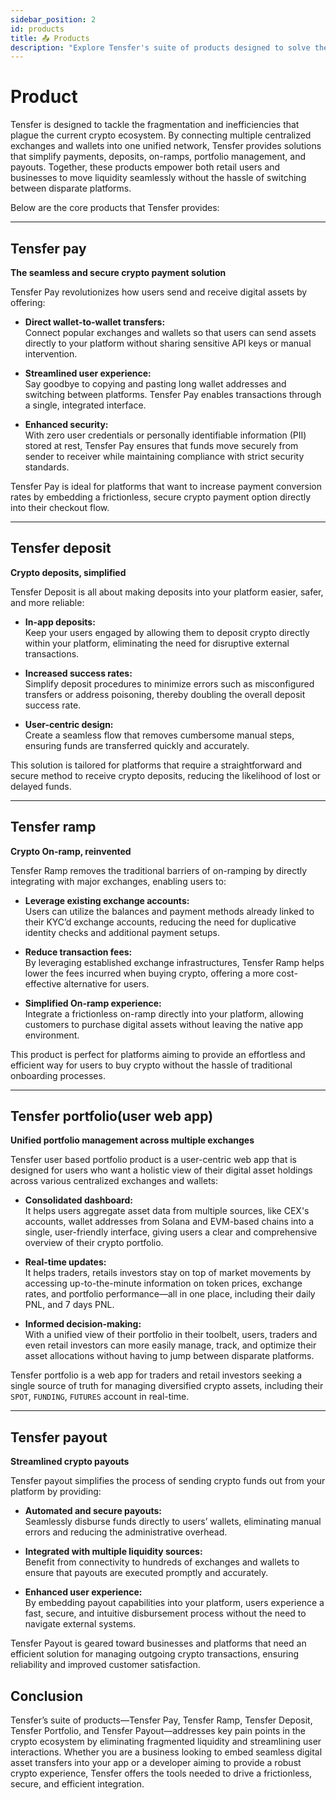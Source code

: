 ```yaml
---
sidebar_position: 2
id: products
title: 📤 Products
description: "Explore Tensfer's suite of products designed to solve the fragmented liquidity problem and streamline crypto payments."
---
```


# Product

Tensfer is designed to tackle the fragmentation and inefficiencies that plague the current crypto ecosystem. By connecting multiple centralized exchanges and wallets into one unified network, Tensfer provides solutions that simplify payments, deposits, on-ramps, portfolio management, and payouts. Together, these products empower both retail users and businesses to move liquidity seamlessly without the hassle of switching between disparate platforms.

Below are the core products that Tensfer provides:

---

## Tensfer pay

**The seamless and secure crypto payment solution**

Tensfer Pay revolutionizes how users send and receive digital assets by offering:
  
- **Direct wallet-to-wallet transfers:**  
  Connect popular exchanges and wallets so that users can send assets directly to your platform without sharing sensitive API keys or manual intervention.
  
- **Streamlined user experience:**  
  Say goodbye to copying and pasting long wallet addresses and switching between platforms. Tensfer Pay enables transactions through a single, integrated interface.
  
- **Enhanced security:**  
  With zero user credentials or personally identifiable information (PII) stored at rest, Tensfer Pay ensures that funds move securely from sender to receiver while maintaining compliance with strict security standards.

Tensfer Pay is ideal for platforms that want to increase payment conversion rates by embedding a frictionless, secure crypto payment option directly into their checkout flow.

---

## Tensfer deposit

**Crypto deposits, simplified**

Tensfer Deposit is all about making deposits into your platform easier, safer, and more reliable:

- **In-app deposits:**  
  Keep your users engaged by allowing them to deposit crypto directly within your platform, eliminating the need for disruptive external transactions.
  
- **Increased success rates:**  
  Simplify deposit procedures to minimize errors such as misconfigured transfers or address poisoning, thereby doubling the overall deposit success rate.
  
- **User-centric design:**  
  Create a seamless flow that removes cumbersome manual steps, ensuring funds are transferred quickly and accurately.

This solution is tailored for platforms that require a straightforward and secure method to receive crypto deposits, reducing the likelihood of lost or delayed funds.

---

## Tensfer ramp

**Crypto On-ramp, reinvented**

Tensfer Ramp removes the traditional barriers of on-ramping by directly integrating with major exchanges, enabling users to:

- **Leverage existing exchange accounts:**  
  Users can utilize the balances and payment methods already linked to their KYC’d exchange accounts, reducing the need for duplicative identity checks and additional payment setups.
  
- **Reduce transaction fees:**  
  By leveraging established exchange infrastructures, Tensfer Ramp helps lower the fees incurred when buying crypto, offering a more cost-effective alternative for users.
  
- **Simplified On-ramp experience:**  
  Integrate a frictionless on-ramp directly into your platform, allowing customers to purchase digital assets without leaving the native app environment.

This product is perfect for platforms aiming to provide an effortless and efficient way for users to buy crypto without the hassle of traditional onboarding processes.

---

## Tensfer portfolio(user web app)

**Unified portfolio management across multiple exchanges**

Tensfer user based portfolio product is a user-centric web app that is designed for users who want a holistic view of their digital asset holdings across various centralized exchanges and wallets:

- **Consolidated dashboard:**  
  It helps users aggregate asset data from multiple sources, like CEX's accounts, wallet addresses from Solana and EVM-based chains into a single, user-friendly interface, giving users a clear and comprehensive overview of their crypto portfolio.
  
- **Real-time updates:**  
  It helps traders, retails investors stay on top of market movements by accessing up-to-the-minute information on token prices, exchange rates, and portfolio performance—all in one place, including their daily PNL, and 7 days PNL.
  
- **Informed decision-making:**  
  With a unified view of their portfolio in their toolbelt, users, traders and even retail investors can more easily manage, track, and optimize their asset allocations without having to jump between disparate platforms.

Tensfer portfolio is a web app for traders and retail investors seeking a single source of truth for managing diversified crypto assets, including their `SPOT`, `FUNDING`, `FUTURES` account in real-time.

---

## Tensfer payout

**Streamlined crypto payouts**

Tensfer payout simplifies the process of sending crypto funds out from your platform by providing:

- **Automated and secure payouts:**  
  Seamlessly disburse funds directly to users’ wallets, eliminating manual errors and reducing the administrative overhead.
  
- **Integrated with multiple liquidity sources:**  
  Benefit from connectivity to hundreds of exchanges and wallets to ensure that payouts are executed promptly and accurately.
  
- **Enhanced user experience:**  
  By embedding payout capabilities into your platform, users experience a fast, secure, and intuitive disbursement process without the need to navigate external systems.

Tensfer Payout is geared toward businesses and platforms that need an efficient solution for managing outgoing crypto transactions, ensuring reliability and improved customer satisfaction.


## Conclusion

Tensfer’s suite of products—Tensfer Pay, Tensfer Ramp, Tensfer Deposit, Tensfer Portfolio, and Tensfer Payout—addresses key pain points in the crypto ecosystem by eliminating fragmented liquidity and streamlining user interactions. Whether you are a business looking to embed seamless digital asset transfers into your app or a developer aiming to provide a robust crypto experience, Tensfer offers the tools needed to drive a frictionless, secure, and efficient integration.

